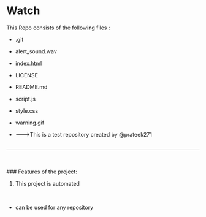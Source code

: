 # Watch
This Repo consists of the following files :
- .git
- alert_sound.wav
- index.html
- LICENSE
- README.md
- script.js
- style.css
- warning.gif




- --->This is a test repository created by @prateek271
<br><br>
---
<br><br>###	Features of the project:
<br>
1. This project is automated
<br>


- can be used for any repository